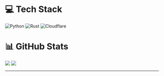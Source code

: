 # 💻 Tech Stack
![Python](https://img.shields.io/badge/python-3670A0?style=for-the-badge&logo=python&logoColor=ffdd54) ![Rust](https://img.shields.io/badge/rust-%23000000.svg?style=for-the-badge&logo=rust&logoColor=white) ![Cloudflare](https://img.shields.io/badge/Cloudflare-F38020?style=for-the-badge&logo=Cloudflare&logoColor=white)

# 📊 GitHub Stats
![](https://github-readme-stats.vercel.app/api?username=clienthold&theme=dark&hide_border=false&include_all_commits=false&count_private=false)
![](https://github-readme-streak-stats.herokuapp.com/?user=clienthold&theme=dark&hide_border=false)

---
